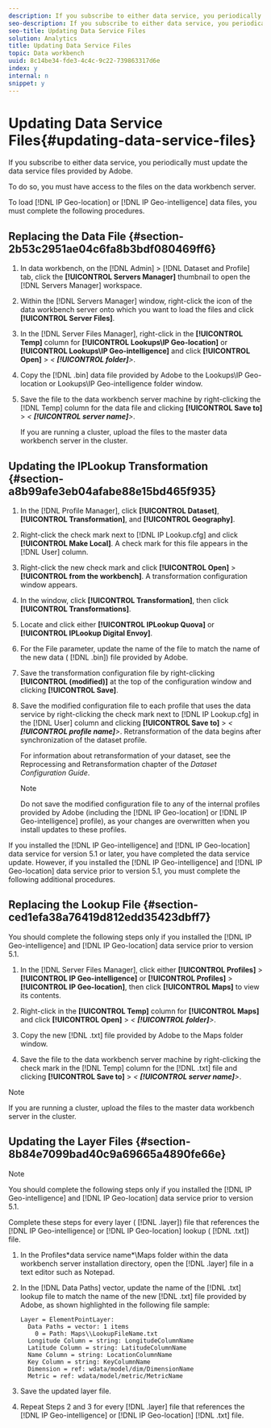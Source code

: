 ```yaml
---
description: If you subscribe to either data service, you periodically must update the data service files provided by Adobe.
seo-description: If you subscribe to either data service, you periodically must update the data service files provided by Adobe.
seo-title: Updating Data Service Files
solution: Analytics
title: Updating Data Service Files
topic: Data workbench
uuid: 8c14be34-fde3-4c4c-9c22-739863317d6e
index: y
internal: n
snippet: y
---
```


# Updating Data Service Files{#updating-data-service-files}

If you subscribe to either data service, you periodically must update the data service files provided by Adobe.

 To do so, you must have access to the files on the data workbench server.

To load [!DNL IP Geo-location] or [!DNL IP Geo-intelligence] data files, you must complete the following procedures.

## Replacing the Data File {#section-2b53c2951ae04c6fa8b3bdf080469ff6}

1. In data workbench, on the [!DNL Admin] > [!DNL Dataset and Profile] tab, click the **[!UICONTROL Servers Manager]** thumbnail to open the [!DNL Servers Manager] workspace. 

1. Within the [!DNL Servers Manager] window, right-click the icon of the data workbench server onto which you want to load the files and click **[!UICONTROL Server Files]**. 

1. In the [!DNL Server Files Manager], right-click in the **[!UICONTROL Temp]** column for **[!UICONTROL Lookups\IP Geo-location]** or **[!UICONTROL Lookups\IP Geo-intelligence]** and click **[!UICONTROL Open]** > *< **[!UICONTROL folder]**>*. 

1. Copy the [!DNL .bin] data file provided by Adobe to the Lookups\IP Geo-location or Lookups\IP Geo-intelligence folder window. 
1. Save the file to the data workbench server machine by right-clicking the [!DNL Temp] column for the data file and clicking **[!UICONTROL Save to]** > *< **[!UICONTROL server name]**>*.

   If you are running a cluster, upload the files to the master data workbench server in the cluster.

## Updating the IPLookup Transformation {#section-a8b99afe3eb04afabe88e15bd465f935}

1. In the [!DNL Profile Manager], click **[!UICONTROL Dataset]**, **[!UICONTROL Transformation]**, and **[!UICONTROL Geography]**. 

1. Right-click the check mark next to [!DNL IP Lookup.cfg] and click **[!UICONTROL Make Local]**. A check mark for this file appears in the [!DNL User] column. 

1. Right-click the new check mark and click **[!UICONTROL Open]** > **[!UICONTROL from the workbench]**. A transformation configuration window appears. 

1. In the window, click **[!UICONTROL Transformation]**, then click **[!UICONTROL Transformations]**. 

1. Locate and click either **[!UICONTROL IPLookup Quova]** or **[!UICONTROL IPLookup Digital Envoy]**. 

1. For the File parameter, update the name of the file to match the name of the new data ( [!DNL .bin]) file provided by Adobe. 
1. Save the transformation configuration file by right-clicking **[!UICONTROL (modified)]** at the top of the configuration window and clicking **[!UICONTROL Save]**. 

1. Save the modified configuration file to each profile that uses the data service by right-clicking the check mark next to [!DNL IP Lookup.cfg] in the [!DNL User] column and clicking **[!UICONTROL Save to]** > *< **[!UICONTROL profile name]**>*. Retransformation of the data begins after synchronization of the dataset profile.

   For information about retransformation of your dataset, see the Reprocessing and Retransformation chapter of the *Dataset Configuration Guide*.

   >[!NOTE]
   >
   >Do not save the modified configuration file to any of the internal profiles provided by Adobe (including the [!DNL IP Geo-location] or [!DNL IP Geo-intelligence] profile), as your changes are overwritten when you install updates to these profiles.

If you installed the [!DNL IP Geo-intelligence] and [!DNL IP Geo-location] data service for version 5.1 or later, you have completed the data service update. However, if you installed the [!DNL IP Geo-intelligence] and [!DNL IP Geo-location] data service prior to version 5.1, you must complete the following additional procedures.

## Replacing the Lookup File {#section-ced1efa38a76419d812edd35423dbff7}

You should complete the following steps only if you installed the [!DNL IP Geo-intelligence] and [!DNL IP Geo-location] data service prior to version 5.1.

1. In the [!DNL Server Files Manager], click either **[!UICONTROL Profiles]** > **[!UICONTROL IP Geo-intelligence]** or **[!UICONTROL Profiles]** > **[!UICONTROL IP Geo-location]**, then click **[!UICONTROL Maps]** to view its contents. 

1. Right-click in the **[!UICONTROL Temp]** column for **[!UICONTROL Maps]** and click **[!UICONTROL Open]** > *< **[!UICONTROL folder]**>*. 

1. Copy the new [!DNL .txt] file provided by Adobe to the Maps folder window. 
1. Save the file to the data workbench server machine by right-clicking the check mark in the [!DNL Temp] column for the [!DNL .txt] file and clicking **[!UICONTROL Save to]** > *< **[!UICONTROL server name]**>*.

>[!NOTE]
>
>If you are running a cluster, upload the files to the master data workbench server in the cluster.

## Updating the Layer Files {#section-8b84e7099bad40c9a69665a4890fe66e}

>[!NOTE]
>
>You should complete the following steps only if you installed the [!DNL IP Geo-intelligence] and [!DNL IP Geo-location] data service prior to version 5.1.

Complete these steps for every layer ( [!DNL .layer]) file that references the [!DNL IP Geo-intelligence] or [!DNL IP Geo-location] lookup ( [!DNL .txt]) file.

1. In the Profiles\*data service name*\Maps folder within the data workbench server installation directory, open the [!DNL .layer] file in a text editor such as Notepad. 

1. In the [!DNL Data Paths] vector, update the name of the [!DNL .txt] lookup file to match the name of the new [!DNL .txt] file provided by Adobe, as shown highlighted in the following file sample: 

   ```
   Layer = ElementPointLayer:
     Data Paths = vector: 1 items
       0 = Path: Maps\\LookupFileName.txt
     Longitude Column = string: LongitudeColumnName
     Latitude Column = string: LatitudeColumnName
     Name Column = string: LocationColumnName
     Key Column = string: KeyColumnName
     Dimension = ref: wdata/model/dim/DimensionName
     Metric = ref: wdata/model/metric/MetricName
   ```

1. Save the updated layer file. 
1. Repeat Steps 2 and 3 for every [!DNL .layer] file that references the [!DNL IP Geo-intelligence] or [!DNL IP Geo-location] [!DNL .txt] file.

